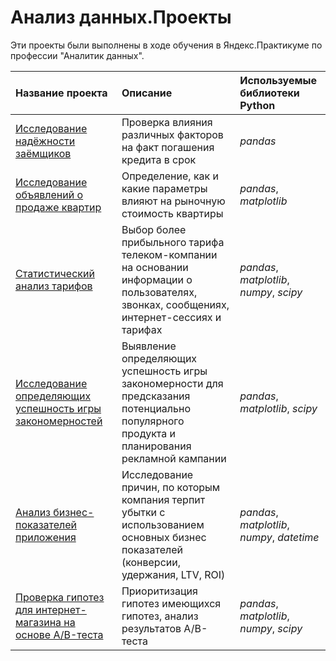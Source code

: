 # Анализ данных.Проекты
Эти проекты были выполнены в ходе обучения в Яндекс.Практикуме по профессии "Аналитик данных".

| Название проекта | Описание | Используемые библиотеки Python| 
| :---------------------- | :---------------------- | :---------------------- |
| [Исследование надёжности заёмщиков](borrower_reliability_study) | Проверка влияния различных факторов на факт погашения кредита в срок | *pandas* |
| [Исследование объявлений о продаже квартир](apartment_advertisements_research) | Определение, как и какие параметры влияют на рыночную стоимость квартиры | *pandas*, *matplotlib* |
| [Статистический анализ тарифов](statistical_analysis_of_tariffs) | Выбор более прибыльного тарифа телеком-компании на основании информации о пользователях, звонках, сообщениях, интернет-сессиях и тарифах | *pandas*, *matplotlib*, *numpy*, *scipy* |
| [Исследование определяющих успешность игры закономерностей](games_research) | Выявление определяющих успешность игры закономерности для предсказания потенциально популярного продукта и планирования рекламной кампании | *pandas*, *matplotlib*, *scipy* |
| [Анализ бизнес-показателей приложения](business_indicators_analysis) | Исследование причин, по которым компания терпит убытки с иcпользованием основных бизнес показателей (конверсии, удержания, LTV, ROI) | *pandas*, *matplotlib*, *numpy*, *datetime* |
| [Проверка гипотез для интернет-магазина на основе A/B-теста](online_store_ab_testing) | Приоритизация гипотез имеющихся гипотез, анализ результатов A/B-теста | *pandas*, *matplotlib*, *numpy*, *scipy* |
